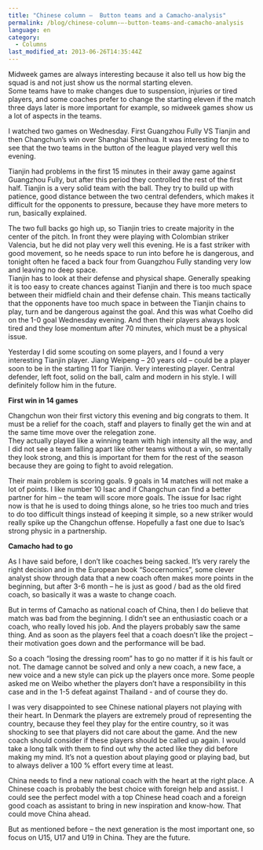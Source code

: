 ```yaml
---
title: "Chinese column –  Button teams and a Camacho-analysis"
permalink: /blog/chinese-column-–-button-teams-and-camacho-analysis
language: en
category:
  - Columns
last_modified_at: 2013-06-26T14:35:44Z
---
```


Midweek games are always interesting because it also tell us how big the squad is and not just show us the normal starting eleven.  
Some teams have to make changes due to suspension, injuries or tired players, and some coaches prefer to change the starting eleven if the match three days later is more important for example, so midweek games show us a lot of aspects in the teams.

I watched two games on Wednesday. First Guangzhou Fully VS Tianjin and then Changchun’s win over Shanghai Shenhua. It was interesting for me to see that the two teams in the button of the league played very well this evening.

Tianjin had problems in the first 15 minutes in their away game against Guangzhou Fully, but after this period they controlled the rest of the first half. Tianjin is a very solid team with the ball. They try to build up with patience, good distance between the two central defenders, which makes it difficult for the opponents to pressure, because they have more meters to run, basically explained.

The two full backs go high up, so Tianjin tries to create majority in the center of the pitch. In front they were playing with Colombian striker Valencia, but he did not play very well this evening. He is a fast striker with good movement, so he needs space to run into before he is dangerous, and tonight often he faced a back four from Guangzhou Fully standing very low and leaving no deep space.  
Tianjin has to look at their defense and physical shape. Generally speaking it is too easy to create chances against Tianjin and there is too much space between their midfield chain and their defense chain. This means tactically that the opponents have too much space in between the Tianjin chains to play, turn and be dangerous against the goal. And this was what Coelho did on the 1-0 goal Wednesday evening. And then their players always look tired and they lose momentum after 70 minutes, which must be a physical issue.

Yesterday I did some scouting on some players, and I found a very interesting Tianjin player. Jiang Weipeng – 20 years old – could be a player soon to be in the starting 11 for Tianjin. Very interesting player. Central defender, left foot, solid on the ball, calm and modern in his style. I will definitely follow him in the future.

**First win in 14 games**

Changchun won their first victory this evening and big congrats to them. It must be a relief for the coach, staff and players to finally get the win and at the same time move over the relegation zone.  
They actually played like a winning team with high intensity all the way, and I did not see a team falling apart like other teams without a win, so mentally they look strong, and this is important for them for the rest of the season because they are going to fight to avoid relegation.

Their main problem is scoring goals. 9 goals in 14 matches will not make a lot of points. I like number 10 Isac and if Changchun can find a better partner for him – the team will score more goals. The issue for Isac right now is that he is used to doing things alone, so he tries too much and tries to do too difficult things instead of keeping it simple, so a new striker would really spike up the Changchun offense. Hopefully a fast one due to Isac’s strong physic in a partnership.

**Camacho had to go**  

As I have said before, I don’t like coaches being sacked. It’s very rarely the right decision and in the European book “Soccernomics”, some clever analyst show through data that a new coach often makes more points in the beginning, but after 3-6 month – he is just as good / bad as the old fired coach, so basically it was a waste to change coach.

But in terms of Camacho as national coach of China, then I do believe that match was bad from the beginning. I didn’t see an enthusiastic coach or a coach, who really loved his job. And the players probably saw the same thing. And as soon as the players feel that a coach doesn’t like the project – their motivation goes down and the performance will be bad.

So a coach “losing the dressing room” has to go no matter if it is his fault or not. The damage cannot be solved and only a new coach, a new face, a new voice and a new style can pick up the players once more. Some people asked me on Weibo whether the players don’t have a responsibility in this case and in the 1-5 defeat against Thailand - and of course they do.

I was very disappointed to see Chinese national players not playing with their heart. In Denmark the players are extremely proud of representing the country, because they feel they play for the entire country, so it was shocking to see that players did not care about the game. And the new coach should consider if these players should be called up again. I would take a long talk with them to find out why the acted like they did before making my mind. It’s not a question about playing good or playing bad, but to always deliver a 100 % effort every time at least.

China needs to find a new national coach with the heart at the right place. A Chinese coach is probably the best choice with foreign help and assist. I could see the perfect model with a top Chinese head coach and a foreign good coach as assistant to bring in new inspiration and know-how. That could move China ahead.

But as mentioned before – the next generation is the most important one, so focus on U15, U17 and U19 in China. They are the future.
